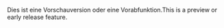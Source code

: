 <span data-ttu-id="48cb4-101">Dies ist eine Vorschauversion oder eine Vorabfunktion.</span><span class="sxs-lookup"><span data-stu-id="48cb4-101">This is a preview or early release feature.</span></span>